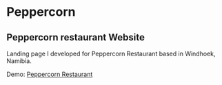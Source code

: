 # Peppercorn
## Peppercorn restaurant Website

Landing page I developed for Peppercorn Restaurant based in Windhoek, Namibia.

Demo: [Peppercorn Restaurant](https://obymanyando.github.io/peppercorn-restaurant/)
